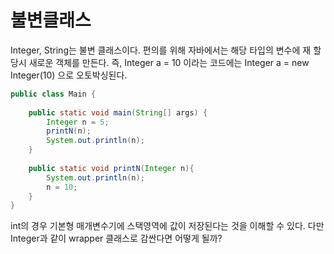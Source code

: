# 불변클래스
Integer, String는 불변 클래스이다.
편의를 위해 자바에서는 해당 타입의 변수에 재 할당시 새로운 객체를 만든다.
즉, Integer a = 10 이라는 코드에는 Integer a = new Integer(10) 으로 오토박싱된다.


```java
public class Main {  
      
    public static void main(String[] args) {  
        Integer n = 5;  
        printN(n);  
        System.out.println(n);  
    }  
  
    public static void printN(Integer n){  
        System.out.println(n);  
        n = 10;  
    }  
}
```
int의 경우 기본형 매개변수기에 스택영역에 값이 저장된다는 것을 이해할 수 있다.
다만 Integer과 같이 wrapper 클래스로 감싼다면 어떻게 될까?
